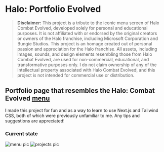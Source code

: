 # Halo: Portfolio Evolved
>**Disclaimer:** This project is a tribute to the iconic menu screen of Halo Combat Evolved, developed solely for personal and educational purposes. It is not affiliated with or endorsed by the original creators or owners of the Halo franchise, including Microsoft Corporation and Bungie Studios. This project is an homage created out of personal passion and appreciation for the Halo franchise. All assets, including images, sounds, and design elements resembling those from Halo Combat Evolved, are used for non-commercial, educational, and transformative purposes only. I do not claim ownership of any of the intellectual property associated with Halo Combat Evolved, and this project is not intended for commercial use or distribution.

## Portfolio page that resembles the Halo: Combat Evolved [menu](https://www.youtube.com/watch?v=zb1fylPnZLM&list=RDzb1fylPnZLM&start_radio=1)
I made this project for fun and as a way to learn to use Next.js and Tailwind CSS, both of which were previously unfamiliar to me. Any tips and suggestions are appreciated!
### Current state
<img src="https://github.com/KalleHahl/HaloCE-Portfolio/blob/main/portfolio/docs/main1.png" alt="menu pic">
<img src="https://github.com/KalleHahl/HaloCE-Portfolio/blob/main/portfolio/docs/projects1.png" alt="projects pic">






